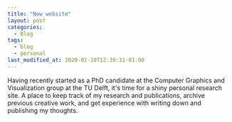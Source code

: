```yaml
---
title: "New website"
layout: post
categories:
  - Blog
tags:
  - blog
  - personal
last_modified_at: 2020-02-10T12:39:31-01:00
---
```

Having recently started as a PhD candidate at the Computer Graphics and Visualization group at the TU Delft, it's time for a shiny personal research site. A place to keep track of my research and publications, archive previous creative work, and get experience with writing down and publishing my thoughts.